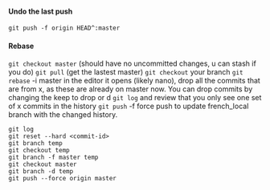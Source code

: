 #### Undo the last push
`git push -f origin HEAD^:master`

#### Rebase
`git checkout master` (should have no uncommitted changes, u can stash if you do)
`git pull` (get the lastest master)
`git checkout` your branch
`git rebase` -i master
in the editor it opens (likely nano), drop all the commits that are from x, as these are already on master now. You can drop commits by changing the keep to drop or d
`git log` and review that you only see one set of x commits in the history
`git push` -f force push to update french_local branch with the changed history.



```
git log
git reset --hard <commit-id>
git branch temp
git checkout temp
git branch -f master temp
git checkout master
git branch -d temp
git push --force origin master
```